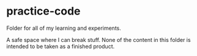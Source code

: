 # practice-code
Folder for all of my learning and experiments. 

A safe space where I can break stuff.
None of the content in this folder is intended to be taken as a finished product.
